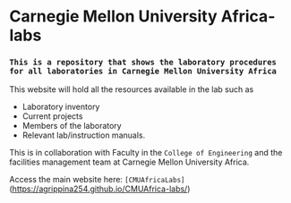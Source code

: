 # Carnegie Mellon University Africa-labs
### `This is a repository that shows the laboratory procedures for all laboratories in Carnegie Mellon University Africa` 

This website will hold all the resources available in the lab such as
  - Laboratory inventory
  - Current projects 
  - Members of the laboratory
  - Relevant lab/instruction manuals. 
  
This is in collaboration with Faculty in the `College of Engineering` and the facilities management team at Carnegie Mellon University Africa.

Access the main website here: 
`[CMUAfricaLabs]`(https://agrippina254.github.io/CMUAfrica-labs/)

